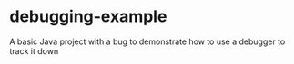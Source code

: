 debugging-example
=================

A basic Java project with a bug to demonstrate how to use a debugger to track it down
